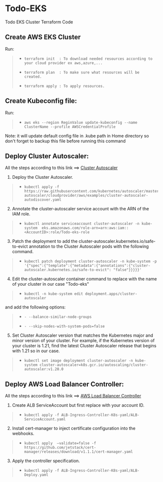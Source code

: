 # Todo-EKS
Todo  EKS Cluster Terraform Code 

## Create AWS EKS Cluster 
Run:
> -     terraform init  : To download needed resources according to your cloud provider ex aws,azure,...
> -     terraform plan  : To make sure what resources will be created.
> -     terraform apply : To apply resources.

## Create Kubeconfig file:
Run: 
> -     aws eks --region ReginValue update-kubeconfig --name ClusterName --profile AWSCredentialProfile 

Note: it will update default config file in .kube path in Home directory so don't forget to backup this file before running this command 

## Deploy Cluster Autoscaler: 

All the steps according to this link ==> [Cluster Autoscaler](https://docs.aws.amazon.com/eks/latest/userguide/cluster-autoscaler.html)

1. Deploy the Cluster Autoscaler.
> -     kubectl apply -f https://raw.githubusercontent.com/kubernetes/autoscaler/master/cluster-autoscaler/cloudprovider/aws/examples/cluster-autoscaler-autodiscover.yaml

2. Annotate the cluster-autoscaler service account with the ARN of the IAM role.
> -     kubectl annotate serviceaccount cluster-autoscaler -n kube-system  eks.amazonaws.com/role-arn=arn:aws:iam::<AccountID>:role/Todo-eks-role

3. Patch the deployment to add the cluster-autoscaler.kubernetes.io/safe-to-evict annotation to the Cluster Autoscaler pods with the following command.
> -     kubectl patch deployment cluster-autoscaler -n kube-system -p '{"spec":{"template":{"metadata":{"annotations":{"cluster-autoscaler.kubernetes.io/safe-to-evict": "false"}}}}}' 

4. Edit the cluster-autoscaler container command to replace <YOUR CLUSTER NAME> with the name of your cluster in our case "Todo-eks"
> -     kubectl -n kube-system edit deployment.apps/cluster-autoscaler

 and add the following options:
> -     - --balance-similar-node-groups
> -     - --skip-nodes-with-system-pods=false

5. Set Cluster Autoscaler version that matches the Kubernetes major and minor version of your cluster. For example, if the Kubernetes version of your cluster is 1.21, find the latest Cluster Autoscaler release that begins with 1.21 so in our case.

> -     kubectl set image deployment cluster-autoscaler -n kube-system cluster-autoscaler=k8s.gcr.io/autoscaling/cluster-autoscaler:v1.20.0 


## Deploy AWS Load Balancer Controller:

All the steps according to this link ==> [AWS Load Balancer Controller](https://docs.aws.amazon.com/eks/latest/userguide/aws-load-balancer-controller.html)

1. Create ALB ServiceAccount but first replace <AccountID> with your account ID.
> -     kubectl apply -f ALB-Ingress-Controller-K8s-yaml/ALB-ServiceAccount.yaml

2. Install cert-manager to inject certificate configuration into the webhooks.
> -     kubectl apply  —validate=false -f https://github.com/jetstack/cert-manager/releases/download/v1.1.1/cert-manager.yaml 

3. Apply the controller specification.
> -     kubectl apply -f ALB-Ingress-Controller-K8s-yaml/ALB-Deploy.yaml


